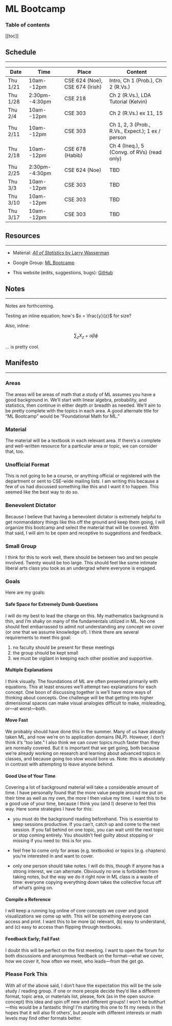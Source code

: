 # ML Bootcamp

### Table of contents

[[toc]]


## Schedule

---

Date      | Time           | Place                          | Content
---       | ---            | ---                            | ---
Thu 1/21  | 10am--12pm     | CSE 624 (Noe), CSE 674 (Irish) | Intro, Ch 1 (Prob.), Ch 2 (R.Vs.)
Thu 1/28  | 2:30pm--4:30pm | CSE 218                        | Ch 2 (R.Vs.), LDA Tutorial (Kelvin)
Thu 2/4   | 10am--12pm     | CSE 303                        | Ch 2 (R.Vs.) ex 11, 15
Thu 2/11  | 10am--12pm     | CSE 303                        | Ch 1, 2, 3 (Prob., R.Vs., Expect.); 1 ex / person
Thu 2/18  | 10am--12pm     | CSE 678 (Habib)                | Ch 4 (Ineq.), 5 (Convg. of RVs) (read only)
Thu 2/25  | 2:30pm--4:30pm | CSE 624 (Noe)                  | TBD
Thu 3/3   | 10am--12pm     | CSE 303                        | TBD
Thu 3/10  | 10am--12pm     | CSE 303                        | TBD
Thu 3/17  | 10am--12pm     | CSE 303                        | TBD


## Resources

---

-	Material: [_All of Statistics_ by Larry Wasserman](http://www.amazon.com/All-Statistics-Statistical-Inference-Springer/dp/0387402721)

-	Google Group: [ML Bootcamp](https://groups.google.com/forum/#!forum/ml-bootcamp)

-	This website (edits, suggestions, bugs): [GitHub](https://github.com/mbforbes/mlbc)


## Notes

---

Notes are forthcoming.

Testing an inline equation; how's $x = \frac{y}{z}$ for size?

Also, inline:

$$
\sum_zX_z+\alpha\beta\phi
$$

... is pretty cool.


## Manifesto

---

### Areas

The areas will be areas of math that a study of ML assumes you have a good
background in. We’ll start with linear algebra, probability, and statistics,
then continue in either depth or breadth as needed. We’ll aim to be pretty
complete with the topics in each area. A good alternate title for “ML Bootcamp”
would be “Foundational Math for ML.”

### Material

The material will be a textbook in each relevant area. If there’s a complete and
well-written resource for a particular area or topic, we can consider that, too.

### Unofficial Format

This is not going to be a course, or anything official or registered with the
department or sent to CSE-wide mailing lists. I am writing this because a few of
us had discussed something like this and I want it to happen. This seemed like
the best way to do so.

### Benevolent Dictator

Because I believe that having a benevolent dictator is extremely helpful to get
nonmandatory things like this off the ground and keep them going, I will
organize this bootcamp and select the material that will be covered. With that
said, I will aim to be open and receptive to suggestions and feedback.

### Small Group

I think for this to work well, there should be between two and ten people
involved. Twenty would be too large. This should feel like some intimate liberal
arts class you took as an undergrad where everyone is engaged.

### Goals
Here are my goals:

#### Safe Space for Extremely Dumb Questions

I will do my best to lead the charge on this. My mathematics background is thin,
and I’m shaky on many of the fundamentals utilized in ML. No one should feel
embarrassed to admit not understanding any concept we cover (or one that we
assume knowledge of). I think there are several requirements to meet this goal:

1.	no faculty should be present for these meetings
1.	the group should be kept small
1.	we must be vigilant in keeping each other positive and supportive.

#### Multiple Explanations

I think visually. The foundations of ML are often presented primarily with
equations. This at least ensures we’ll attempt two explanations for each
concept. One boon of discussing together is we’ll have more ways of thinking
about concepts. One challenge will be that getting into higher dimensional
spaces can make visual analogies difficult to make, misleading, or—at
worst—both.

#### Move Fast

We probably should have done this in the summer. Many of us have already taken
ML, and now we’re on to application domains (NLP). However, I don’t think it’s
“too late.” I also think we can cover topics much faster than they are normally
covered. But it is important that we get going, both because we’re already
working on research and learning about advanced topics in classes, and because
going too slow would bore us. Note: this is absolutely in contrast with
attempting to leave anyone behind.

#### Good Use of Your Time

Covering a lot of background material will take a considerable amount of time. I
have personally found that the more value people around me put on their time as
well as my own, the more I then value my time. I want this to be a good use of
your time, because I think you (and I) deserve to feel this way. Here some
strategies I have for this:

-	you must do the background reading beforehand. This is essential to keep
	sessions productive. If you can’t, catch up and come to the next session.
	If you fall behind on one topic, you can wait until the next topic or stop
	coming entirely. You shouldn’t feel guilty about stopping or missing if you
	need to: this is for you.

-	feel free to come only for areas (e.g. textbooks) or topics (e.g. chapters)
	you’re interested in and want to cover.

-	only one person should take notes. I will do this, though if anyone has a
	strong interest, we can alternate. Obviously no one is forbidden from
	taking notes, but the way we do it right now in ML class is a waste of
	time: everyone copying everything down takes the collective focus off of
	what’s going on.

#### Compile a Reference

I will keep a running log online of core concepts we cover and good
visualizations we come up with. This will be something everyone can access and
print. I want this to be more (a) relevant, (b) easy to understand, and (c) easy
to access than flipping through textbooks.

#### Feedback Early; Fail Fast

I doubt this will be perfect on the first meeting. I want to open the forum for
both discussions and anonymous feedback on the format—what we cover, how we
cover it, how often we meet, who leads—from the get go.

### Please Fork This

With all of the above said, I don’t have the expectation this will be the sole
study / reading group. If one or more people decide they’d like a different
format, topic area, or materials list, please, fork (as in the open source
concept) this idea and spin off new and different groups! I won’t be
butthurt—this would be a fantastic thing! I’m starting this one to fit my needs
in the hopes that it will also fit others’, but people with different interests
or math levels may find other formats better.
